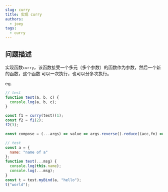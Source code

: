 ```yaml
---
slug: curry
title: 实现 curry
authors: 
  - joey
tags: 
  - curry
---
```


## 问题描述

实现函数`curry`，该函数接受一个多元（多个参数）的函数作为参数，然后一个新的函数，这个函数 可以一次执行，也可以分多次执行。

eg.

```js
// test
function test(a, b, c) {
  console.log(a, b, c);
}

const f1 = curry(test)(1);
const f2 = f1(2);
f2(3);
```

<!--truncate-->

```js
const compose = (...args) => value => args.reverse().reduce((acc,fn) => fn(acc), value)
```

```js
// test
const a = {
  name: "name of a"
};
function test(...msg) {
  console.log(this.name);
  console.log(...msg);
}
const t = test.myBind(a, "hello");
t("world");
```
